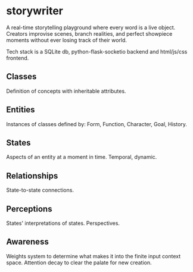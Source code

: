 # storywriter

A real-time storytelling playground where every word is a live object. Creators improvise scenes, branch realities, and perfect showpiece moments without ever losing track of their world.

Tech stack is a SQLite db, python-flask-socketio backend and html/js/css frontend. 


## Classes
Definition of concepts with inheritable attributes.

## Entities
Instances of classes defined by:
Form, Function, Character, Goal, History.

## States
Aspects of an entity at a moment in time. Temporal, dynamic.

## Relationships
State-to-state connections.

## Perceptions
States' interpretations of states. Perspectives.

## Awareness
Weights system to determine what makes it into the finite input context space. Attention decay to clear the palate for new creation.